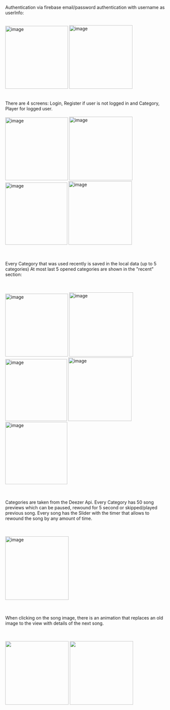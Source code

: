Authentication via firebase email/password authentication with username as userInfo:
<br/>
<br/>

<div>
<img width="198" alt="image" src="https://user-images.githubusercontent.com/49906488/217806768-2744f9c1-1006-4069-bb86-ae522c1af2ac.png">
<img width="200" alt="image" src="https://user-images.githubusercontent.com/49906488/217806822-53fc9bc1-15bd-43a8-abe6-106dbc97ef65.png">
</div>

<br/>
<br/>
There are 4 screens: Login, Register if user is not logged in and Category, Player for logged user.
<br/>
<br/>


<div>
<img width="198" alt="image" src="https://user-images.githubusercontent.com/49906488/217806768-2744f9c1-1006-4069-bb86-ae522c1af2ac.png">
<img width="200" alt="image" src="https://user-images.githubusercontent.com/49906488/217806822-53fc9bc1-15bd-43a8-abe6-106dbc97ef65.png">
<img width="196" alt="image" src="https://user-images.githubusercontent.com/49906488/217807109-f962da10-a5d0-4f38-b49f-8217c1ccda04.png">
<img width="200" alt="image" src="https://user-images.githubusercontent.com/49906488/217807263-f26f7a7d-7859-4ba2-92c8-ac816f2ba6a7.png">
</div>

<br/>
<br/>

Every Category that was used recently is saved in the local data (up to 5 categories)
At most last 5 opened categories are shown in the "recent" section:

<br/>
<br/>

<div>
<img width="198" alt="image" src="https://user-images.githubusercontent.com/49906488/217808004-5690c2b8-c5e0-400e-8c48-004a8a0bccb4.png">
<img width="202" alt="image" src="https://user-images.githubusercontent.com/49906488/217808088-0118fa61-0313-4861-a1c5-5994e2ed9dff.png">
<img width="195" alt="image" src="https://user-images.githubusercontent.com/49906488/217808181-28440f09-ef7b-4536-be30-60108bfa07f5.png">
<img width="200" alt="image" src="https://user-images.githubusercontent.com/49906488/217808272-8c0e7e5a-15e7-47cc-920a-40eb9ecad70b.png">
<img width="196" alt="image" src="https://user-images.githubusercontent.com/49906488/217807109-f962da10-a5d0-4f38-b49f-8217c1ccda04.png">

</div>
<br/>
<br/>

Categories are taken from the Deezer Api.
Every Category has 50 song previews which can be paused, rewound for 5 second or skipped/played previous song.
Every song has the Slider with the timer that allows to rewound the song by any amount of time.


<br/>
<br/>
<div>
<img width="200" alt="image" src="https://user-images.githubusercontent.com/49906488/217807263-f26f7a7d-7859-4ba2-92c8-ac816f2ba6a7.png">
</div>
<br/>
<br/>

When clicking on the song image, there is an animation that replaces an old image to the view with details of the next song.

<br/>
<br/>

<div>
<img src="https://user-images.githubusercontent.com/49906488/217813874-d94e1edd-2980-4be9-b27b-82a4e633e0ff.gif" width="200" />
<img src="https://user-images.githubusercontent.com/49906488/217814667-0155ddc4-f214-4559-86cb-007ed206c2db.gif" width="200"  />
</div


